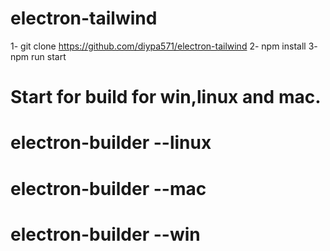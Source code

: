 # electron-tailwind

1- git clone https://github.com/diypa571/electron-tailwind
2- npm install
3- npm run start

# Start for build for win,linux and mac.
# electron-builder --linux
# electron-builder --mac
# electron-builder --win
